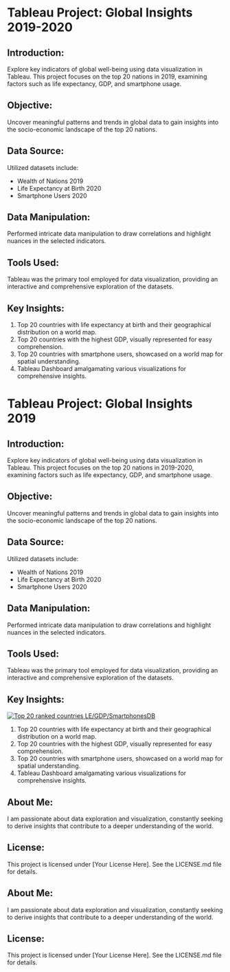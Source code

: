 # Tableau Project: Global Insights 2019-2020

## Introduction:
Explore key indicators of global well-being using data visualization in Tableau. This project focuses on the top 20 nations in 2019, examining factors such as life expectancy, GDP, and smartphone usage.

## Objective:
Uncover meaningful patterns and trends in global data to gain insights into the socio-economic landscape of the top 20 nations.

## Data Source:
Utilized datasets include:
- Wealth of Nations 2019
- Life Expectancy at Birth 2020
- Smartphone Users 2020

## Data Manipulation:
Performed intricate data manipulation to draw correlations and highlight nuances in the selected indicators.

## Tools Used:
Tableau was the primary tool employed for data visualization, providing an interactive and comprehensive exploration of the datasets.

## Key Insights:
1. Top 20 countries with life expectancy at birth and their geographical distribution on a world map.
2. Top 20 countries with the highest GDP, visually represented for easy comprehension.
3. Top 20 countries with smartphone users, showcased on a world map for spatial understanding.
4. Tableau Dashboard amalgamating various visualizations for comprehensive insights.
# Tableau Project: Global Insights 2019

## Introduction:
Explore key indicators of global well-being using data visualization in Tableau. This project focuses on the top 20 nations in 2019-2020, examining factors such as life expectancy, GDP, and smartphone usage.

## Objective:
Uncover meaningful patterns and trends in global data to gain insights into the socio-economic landscape of the top 20 nations.

## Data Source:
Utilized datasets include:
- Wealth of Nations 2019
- Life Expectancy at Birth 2020
- Smartphone Users 2020

## Data Manipulation:
Performed intricate data manipulation to draw correlations and highlight nuances in the selected indicators.

## Tools Used:
Tableau was the primary tool employed for data visualization, providing an interactive and comprehensive exploration of the datasets.

## Key Insights:
<div class='tableauPlaceholder' id='viz1700061363218' style='position: relative'><noscript><a href='#'><img alt='Top 20 ranked countries LE&#47;GDP&#47;SmartphonesDB ' src='https:&#47;&#47;public.tableau.com&#47;static&#47;images&#47;We&#47;WealthbyNationandLocation&#47;Top20rankedcountriesLEGDPSmartphonesDB&#47;1_rss.png' style='border: none' /></a></noscript><object class='tableauViz'  style='display:none;'><param name='host_url' value='https%3A%2F%2Fpublic.tableau.com%2F' /> <param name='embed_code_version' value='3' /> <param name='site_root' value='' /><param name='name' value='WealthbyNationandLocation&#47;Top20rankedcountriesLEGDPSmartphonesDB' /><param name='tabs' value='no' /><param name='toolbar' value='yes' /><param name='static_image' value='https:&#47;&#47;public.tableau.com&#47;static&#47;images&#47;We&#47;WealthbyNationandLocation&#47;Top20rankedcountriesLEGDPSmartphonesDB&#47;1.png' /> <param name='animate_transition' value='yes' /><param name='display_static_image' value='yes' /><param name='display_spinner' value='yes' /><param name='display_overlay' value='yes' /><param name='display_count' value='yes' /><param name='language' value='en-US' /><param name='filter' value='publish=yes' /></object></div>               

1. Top 20 countries with life expectancy at birth and their geographical distribution on a world map.
2. Top 20 countries with the highest GDP, visually represented for easy comprehension.
3. Top 20 countries with smartphone users, showcased on a world map for spatial understanding.
4. Tableau Dashboard amalgamating various visualizations for comprehensive insights.

## About Me:
I am passionate about data exploration and visualization, constantly seeking to derive insights that contribute to a deeper understanding of the world.

## License:
This project is licensed under [Your License Here]. See the LICENSE.md file for details.

## About Me:
I am passionate about data exploration and visualization, constantly seeking to derive insights that contribute to a deeper understanding of the world.

## License:
This project is licensed under [Your License Here]. See the LICENSE.md file for details.
